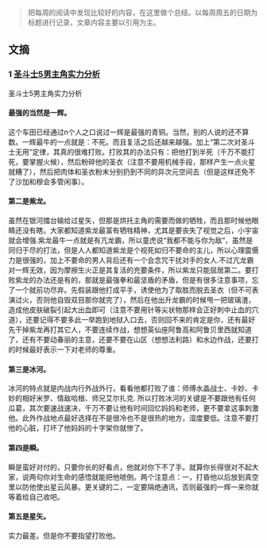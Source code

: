 >把每周的阅读中发现比较好的内容，在这里做个总结。以每周周五的日期为标题进行记录，文章内容主要以引用为主。




## 文摘
### 1 [圣斗士5男主角实力分析](https://www.zhihu.com/question/19893479/answer/816493184)

圣斗士5男主角实力分析
#### 最强的当然是一辉。

这个车田已经通过n个人之口说过一辉是最强的青铜。当然，别的人说的还不算数。一辉最牛的一点就是：不死。而且复活之后还越来越强。加上“第二次对圣斗士无用”定律，其真的很难打败。打败其的办法只有：把他打到半死（千万不能打死，要掌握火候），然后粉碎他的圣衣（注意不要用机械手段，那样产生一点火星就糟了），然后把肉体和圣衣粉末分别扔到不同的异次元空间去（但是这样还免不了沙加和穆会多管闲事）。

#### 第二是紫龙。

虽然在银河擂台输给过星矢，但那是烘托主角的需要而做的牺牲，而且那时候他眼睛还没有瞎。大家都知道紫龙最富有牺牲精神，尤其是要丧失了视觉之后，小宇宙就会增强.紫龙最牛一点就是有亢龙霸，所以童虎说“我都不能与你为敌”，虽然是同归于尽的打法，但是人人都知道紫龙是个视死如归不要命的主儿，所以心理震慑力是很强的，加上不要命的男人背后还有一个会念咒干扰对手的女人.不过亢龙霸对一辉无效，因为摩擦生火正是其复活的充要条件，所以紫龙只能屈居第二。要打败紫龙的办法还是有的，那就是最强拳和最坚盾的矛盾，但是有很多注意事项，忘了一个就前功尽弃。先假装跟他打成平手，诱使他为了取胜而脱去圣衣（但不可表演过火，否则他自毁双目那你就完了），然后在他出升龙霸的时候甩一把玻璃渣，造成他皮肤破裂引起大出血即可（注意不要用针等尖状物那样会正好刺中止血的穴道），还要记得不要多此一举跑到地狱入口去，否则回不来的肯定是你，还有最好先干掉紫龙再打其它人，不要连续作战，想想英仙座阿鲁高和阿鲁贝里西就知道了，还有不要动春丽的主意，还要不要在山区（想想法利路）和水边作战，还要打的时候最好表示一下对老师的尊重。

#### 第三是冰河。

冰河的特点就是内战内行外战外行，看看他都打败了谁：师傅水晶战士、卡妙、卡妙的相好米罗、情敌哈根、师兄艾尔扎克. 所以打败冰河的关键是不要跟他有任何瓜葛，其次要速战速决，千万不要让他有时间回忆妈妈和老师，更不要拿这事刺激他。此外作战地点最好选择在不是很冷也不是很热的地方，湿度要低。注意不要打他的心脏，打坏了他妈妈的十字架你就惨了。

#### 第四是瞬。

瞬是蛮好对付的，只要你长的好看点，他就对你下不了手。就算你长得很对不起大家，说两句你对生命的感悟就能把他唬倒。两个注意点：一，打昏他以后放到真空里以防他使出星云风暴。更关键的二，一定要隔绝通讯，否则最强的一辉一来你就等着给自己收吧。

#### 第五是星矢。

实力最差。但是你不要指望打败他。